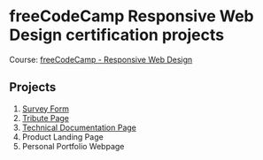 # freeCodeCamp Responsive Web Design certification projects

Course: [freeCodeCamp - Responsive Web Design](https://www.freecodecamp.org/learn/2022/responsive-web-design/)

## Projects

1. [Survey Form](https://github.com/ovsmnk/freecodecamp-responsive-web-design-projects/tree/main/survey-form)
2. [Tribute Page](https://github.com/ovsmnk/freecodecamp-responsive-web-design-projects/tree/main/tribute-page)
3. [Technical Documentation Page](https://github.com/ovsmnk/freecodecamp-responsive-web-design-projects/tree/main/technical-documentation-page)
4. Product Landing Page
5. Personal Portfolio Webpage
